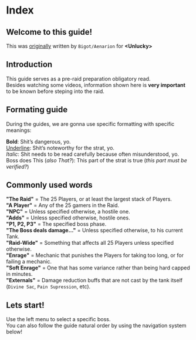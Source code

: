 # Index

## Welcome to this guide!

This was [originally](https://docs.google.com/document/d/1Y-vf4s3fPpHBJnurudGfSJMP13-NKUWoP5iGr8F4XVQ) written by `Bigot/Aenarion` for __&lt;Unlucky&gt;__

## Introduction

This guide serves as a pre-raid preparation obligatory read.  
Besides watching some videos, information shown here is __very important__ to be known before steping into the raid.

## Formating guide

During the guides, we are gonna use specific formatting with specific meanings:

__Bold__: Shit’s dangerous, yo.  
<ins>Underline</ins>: Shit’s noteworthy for the strat, yo.  
_Italic_: Shit needs to be read carefully because often misunderstood, yo.  
Boss does This (_also That?_): This part of the strat is true (_this part must be verified?_)

## Commonly used words

__"The Raid"__ = The 25 Players, or at least the largest stack of Players.  
__"A Player"__ = Any of the 25 gamers in the Raid.  
__"NPC"__ = Unless specified otherwise, a hostile one.  
__"Adds"__ = Unless specified otherwise, hostile ones.  
__"P1, P2, P3"__ = The specified boss phase.  
__"The Boss deals damage…"__ = Unless specified otherwise, to his current Tank.  
__"Raid-Wide"__ = Something that affects all 25 Players unless specified otherwise.  
__"Enrage"__ = Mechanic that punishes the Players for taking too long, or for failing a mechanic.  
__"Soft Enrage"__ = One that has some variance rather than being hard capped in minutes.  
__"Externals"__ = Damage reduction buffs that are not cast by the tank itself (`Divine Sac`, `Pain Supression`, etc).

## Lets start!

Use the left menu to select a specific boss.  
You can also follow the guide natural order by using the navigation system below!
